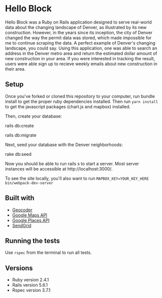 # Hello Block

Hello Block was a Ruby on Rails application designed to serve real-world data about the changing landscape of Denver, as illustrated by its new construction. However, in the years since its inception, the city of Denver changed the way the permit data was stored, which made impossible for me to continue scraping the data. A perfect example of Denver's changing landscape, you could say. Using this application, one was able to search an address in the Denver metro area and return the estimated dollar amount of new construction in your area. If you were interested in tracking the result, users were able sign up to recieve weekly emails about new construction in their area.


## Setup

Once you've forked or cloned this repository to your computer, run bundle install to get the proper ruby dependencies installed. Then run `yarn install` to get the javascript packages (chart.js and mapbox) installed.

Then, create your database:

rails db:create

rails db:migrate

Next, seed your database with the Denver neighborhoods:

rake db:seed

Now you should be able to run rails s to start a server. Most server instances will be accessible at http://localhost:3000/.

To see the site locally, you'll also want to run `MAPBOX_KEY=YOUR_KEY_HERE bin/webpack-dev-server`

## Built with
* [Geocoder](https://github.com/alexreisner/geocoder)
* [Google Maps API](https://cloud.google.com/maps-platform/)
* [Google Places API](https://developers.google.com/places/web-service/intro)
* [SendGrid](https://sendgrid.com/docs/Integrate/Frameworks/rubyonrails.html)

## Running the tests

Use `rspec` from the terminal to run all tests.

## Versions

* Ruby version 2.4.1
* Rails version 5.6.1
* Rspec version 3.7.1
